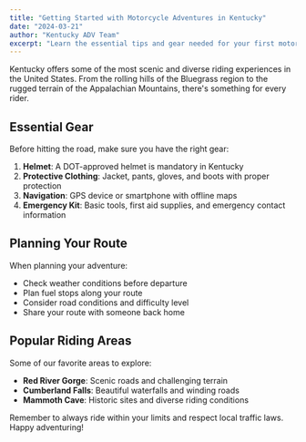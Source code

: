 ```yaml
---
title: "Getting Started with Motorcycle Adventures in Kentucky"
date: "2024-03-21"
author: "Kentucky ADV Team"
excerpt: "Learn the essential tips and gear needed for your first motorcycle adventure in Kentucky's beautiful countryside."
---
```


Kentucky offers some of the most scenic and diverse riding experiences in the United States. From the rolling hills of the Bluegrass region to the rugged terrain of the Appalachian Mountains, there's something for every rider.

## Essential Gear

Before hitting the road, make sure you have the right gear:

1. **Helmet**: A DOT-approved helmet is mandatory in Kentucky
2. **Protective Clothing**: Jacket, pants, gloves, and boots with proper protection
3. **Navigation**: GPS device or smartphone with offline maps
4. **Emergency Kit**: Basic tools, first aid supplies, and emergency contact information

## Planning Your Route

When planning your adventure:

- Check weather conditions before departure
- Plan fuel stops along your route
- Consider road conditions and difficulty level
- Share your route with someone back home

## Popular Riding Areas

Some of our favorite areas to explore:

- **Red River Gorge**: Scenic roads and challenging terrain
- **Cumberland Falls**: Beautiful waterfalls and winding roads
- **Mammoth Cave**: Historic sites and diverse riding conditions

Remember to always ride within your limits and respect local traffic laws. Happy adventuring!
